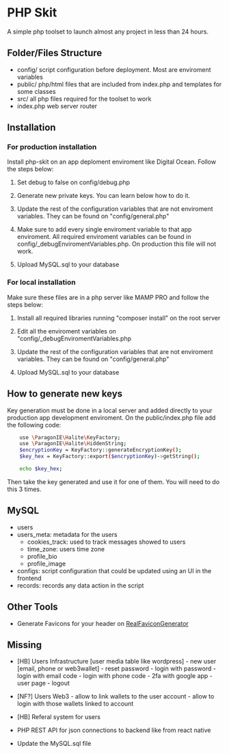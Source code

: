 # PHP Skit

A simple php toolset to launch almost any project in less than 24 hours.

## Folder/Files Structure

- config/ script configuration before deployment. Most are enviroment variables
- public/ php/html files that are included from index.php and templates for some classes
- src/ all php files required for the toolset to work
- index.php web server router

## Installation

### For production installation

Install php-skit on an app deploment enviroment like Digital Ocean. Follow the steps below:

1. Set debug to false on config/debug.php

2. Generate new private keys. You can learn below how to do it.

3. Update the rest of the configuration variables that are not enviroment variables. They can be found on "config/general.php"

4. Make sure to add every single enviroment variable to that app enviroment. All required enviroment variables can be found in config/_debugEnviromentVariables.php. On production this file will not work.

5. Upload MySQL.sql to your database

### For local installation

Make sure these files are in a php server like MAMP PRO and follow the steps below:

1. Install all required libraries running "composer install" on the root server

2. Edit all the enviroment variables on "config/_debugEnviromentVariables.php

3. Update the rest of the configuration variables that are not enviroment variables. They can be found on "config/general.php"

4. Upload MySQL.sql to your database

## How to generate new keys

Key generation must be done in a local server and added directly to your production app development enviroment. On the public/index.php file add the following code:

```bash
    use \ParagonIE\Halite\KeyFactory;
    use \ParagonIE\Halite\HiddenString;
    $encryptionKey = KeyFactory::generateEncryptionKey();
    $key_hex = KeyFactory::export($encryptionKey)->getString();

    echo $key_hex;
```

Then take the key generated and use it for one of them. You will need to do this 3 times.

## MySQL

- users
- users_meta: metadata for the users
    - cookies_track: used to track messages showed to users
    - time_zone: users time zone
    - profile_bio
    - profile_image
- configs: script configuration that could be updated using an UI in the frontend
- records: records any data action in the script

## Other Tools

- Generate Favicons for your header on [RealFaviconGenerator](https://realfavicongenerator.net/)

## Missing

- [HB] Users Infrastructure [user media table like wordpress]
        - new user [email, phone or web3wallet]
        - reset password
        - login with password
        - login with email code
        - login with phone code
        - 2fa with google app
        - user page
        - logout
- [NF?] Users Web3
        - allow to link wallets to the user account
        - allow to login with those wallets linked to account
- [HB] Referal system for users

- PHP REST API for json connections to backend like from react native
- Update the MySQL.sql file